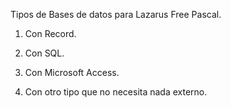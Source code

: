 Tipos de Bases de datos para Lazarus Free Pascal.

1. Con Record. 

2. Con SQL.

3. Con Microsoft Access.

4. Con otro tipo que no necesita nada externo.
